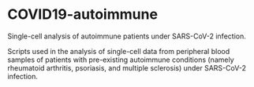 # COVID19-autoimmune
Single-cell analysis of autoimmune patients under SARS-CoV-2 infection.

Scripts used in the analysis of single-cell data from peripheral blood samples of patients with pre-existing autoimmune conditions (namely rheumatoid arthritis, psoriasis, and multiple sclerosis) under SARS-CoV-2 infection.
